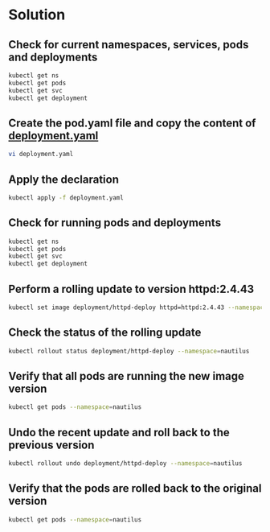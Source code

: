 # Solution

## Check for current namespaces, services, pods and deployments

```bash
kubectl get ns
kubectl get pods
kubectl get svc
kubectl get deployment
```

## Create the pod.yaml file and copy the content of [deployment.yaml](./deployment.yaml)

```bash
vi deployment.yaml
```

## Apply the declaration

```bash
kubectl apply -f deployment.yaml
```

## Check for running pods and deployments

```bash
kubectl get ns
kubectl get pods
kubectl get svc
kubectl get deployment
```

## Perform a rolling update to version httpd:2.4.43

```bash
kubectl set image deployment/httpd-deploy httpd=httpd:2.4.43 --namespace=nautilus
```

## Check the status of the rolling update

```bash
kubectl rollout status deployment/httpd-deploy --namespace=nautilus
```

## Verify that all pods are running the new image version

```bash
kubectl get pods --namespace=nautilus
```

## Undo the recent update and roll back to the previous version

```bash
kubectl rollout undo deployment/httpd-deploy --namespace=nautilus
```

## Verify that the pods are rolled back to the original version

```bash
kubectl get pods --namespace=nautilus
```
